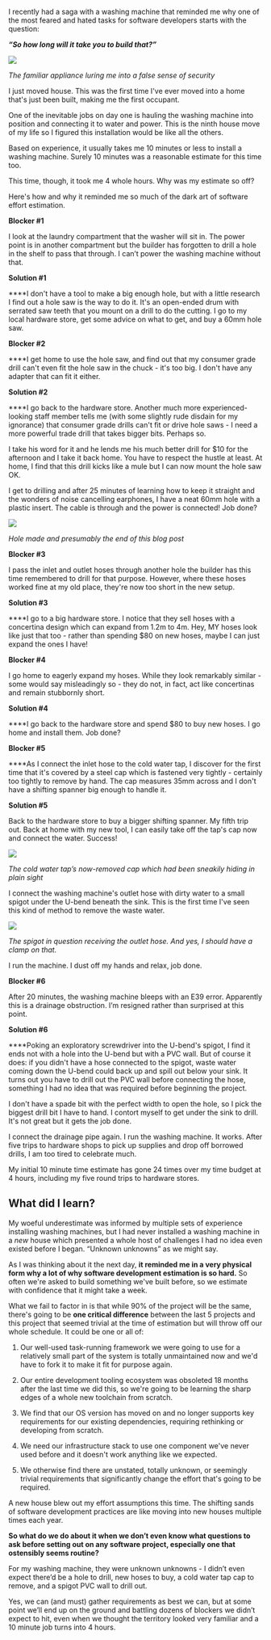 I recently had a saga with a washing machine that reminded me why one of the most feared and hated tasks for software developers starts with the question:

**_“So how long will it take you to build that?”_**

![](https://cdn.prod.website-files.com/64753857f50bbd0ca3a5fb14/67b3e93f8979b7255479e718_AD_4nXettmzPU7UXMfVTKRSFXfOYF6S4OPso6G4dMyzlgb7rYRMlZBVBiJ4t_iLo2cXkNCJjbYpWGNnMWb5Ozd00eDVtauoWQ966jRpjkFYtkRwnT1nPHT435fnn-gZo927Mw-kHv9Ok9A.jpeg)

_The familiar appliance luring me into a false sense of security_

I just moved house. This was the first time I've ever moved into a home that's just been built, making me the first occupant.

One of the inevitable jobs on day one is hauling the washing machine into position and connecting it to water and power. This is the ninth house move of my life so I figured this installation would be like all the others.

Based on experience, it usually takes me 10 minutes or less to install a washing machine. Surely 10 minutes was a reasonable estimate for this time too.

This time, though, it took me 4 whole hours. Why was my estimate so off?

Here's how and why it reminded me so much of the dark art of software effort estimation.

**Blocker #1**

I look at the laundry compartment that the washer will sit in. The power point is in another compartment but the builder has forgotten to drill a hole in the shelf to pass that through. I can’t power the washing machine without that.

**Solution #1**

****I don't have a tool to make a big enough hole, but with a little research I find out a hole saw is the way to do it. It's an open-ended drum with serrated saw teeth that you mount on a drill to do the cutting. I go to my local hardware store, get some advice on what to get, and buy a 60mm hole saw.

**Blocker #2**

****I get home to use the hole saw, and find out that my consumer grade drill can't even fit the hole saw in the chuck - it's too big. I don't have any adapter that can fit it either.

**Solution #2**

****I go back to the hardware store. Another much more experienced-looking staff member tells me (with some slightly rude disdain for my ignorance) that consumer grade drills can't fit or drive hole saws - I need a more powerful trade drill that takes bigger bits. Perhaps so.

I take his word for it and he lends me his much better drill for $10 for the afternoon and I take it back home. You have to respect the hustle at least. At home, I find that this drill kicks like a mule but I can now mount the hole saw OK.

I get to drilling and after 25 minutes of learning how to keep it straight and the wonders of noise cancelling earphones, I have a neat 60mm hole with a plastic insert. The cable is through and the power is connected! Job done?

![](https://cdn.prod.website-files.com/64753857f50bbd0ca3a5fb14/67b3e93fcc990c91fce4dbf1_AD_4nXcQulpnSpcp2KumD9ENeqVn9x0-pTi6XKhKpD28aefS2qXt8hx3MZXrv6plGKFyAqrjbU8yZpaJeSwK3N_gIUx6_eOiopl-U-vu9mXrA-yN61Vku1vT4vl-eNlaGirk_Hj7-cUMfQ.png)

_Hole made and presumably the end of this blog post_

**Blocker #3**

I pass the inlet and outlet hoses through another hole the builder has this time remembered to drill for that purpose. However, where these hoses worked fine at my old place, they're now too short in the new setup.

**Solution #3**

****I go to a big hardware store. I notice that they sell hoses with a concertina design which can expand from 1.2m to 4m. Hey, MY hoses look like just that too - rather than spending $80 on new hoses, maybe I can just expand the ones I have!

**Blocker #4**

I go home to eagerly expand my hoses. While they look remarkably similar - some would say misleadingly so - they do not, in fact, act like concertinas and remain stubbornly short.

**Solution #4**

****I go back to the hardware store and spend $80 to buy new hoses. I go home and install them. Job done?

**Blocker #5**

****As I connect the inlet hose to the cold water tap, I discover for the first time that it's covered by a steel cap which is fastened very tightly - certainly too tightly to remove by hand. The cap measures 35mm across and I don't have a shifting spanner big enough to handle it.

**Solution #5**

Back to the hardware store to buy a bigger shifting spanner. My fifth trip out. Back at home with my new tool, I can easily take off the tap's cap now and connect the water. Success!

![](https://cdn.prod.website-files.com/64753857f50bbd0ca3a5fb14/67b3e93fddd6445181019de1_AD_4nXeztmVe8Qk_iQofAFWLUI355gbK8nHzYbfT1d9i-x8ylPKCnSA2Zr_c0pxtsoenz8eBc2S68-6wWnLVFHoA36vwN0vpD_RBC6rjAWONIGPfCykhClFtg-hiJylVHrQbtYXVFkLzWw.jpeg)

_The cold water tap’s now-removed cap which had been sneakily hiding in plain sight_

I connect the washing machine's outlet hose with dirty water to a small spigot under the U-bend beneath the sink. This is the first time I've seen this kind of method to remove the waste water.

![](https://cdn.prod.website-files.com/64753857f50bbd0ca3a5fb14/67b3e93f3b46343d1ec70143_AD_4nXeHPwRv60ygpO6VYNcoaRxaCG3VjoR97Mr3HYT2aRZwZfylUKir6CqGr68IhmOEOi4D40UMLW-dDyO7f5DgzCMzf22XcjlOG6oNKbBWPq12ZB1Dg7fcPQGpDnMyFGWXh2vNWG5ZQg.jpeg)

_The spigot in question receiving the outlet hose. And yes, I should have a clamp on that._

I run the machine. I dust off my hands and relax, job done.

**Blocker #6**

After 20 minutes, the washing machine bleeps with an E39 error. Apparently this is a drainage obstruction. I’m resigned rather than surprised at this point.

**Solution #6**

****Poking an exploratory screwdriver into the U-bend's spigot, I find it ends not with a hole into the U-bend but with a PVC wall. But of course it does: if you didn't have a hose connected to the spigot, waste water coming down the U-bend could back up and spill out below your sink. It turns out you have to drill out the PVC wall before connecting the hose, something I had no idea that was required before beginning the project.

I don't have a spade bit with the perfect width to open the hole, so I pick the biggest drill bit I have to hand. I contort myself to get under the sink to drill. It's not great but it gets the job done.

I connect the drainage pipe again. I run the washing machine. It works. After five trips to hardware shops to pick up supplies and drop off borrowed drills, I am too tired to celebrate much.

My initial 10 minute time estimate has gone 24 times over my time budget at 4 hours, including my five round trips to hardware stores. 

## What did I learn?

My woeful underestimate was informed by multiple sets of experience installing washing machines, but I had never installed a washing machine in a _new_ house which presented a whole host of challenges I had no idea even existed before I began. “Unknown unknowns” as we might say.

As I was thinking about it the next day, **it reminded me in a very physical form why a lot of why software development estimation is so hard.** So often we're asked to build something we've built before, so we estimate with confidence that it might take a week.

What we fail to factor in is that while 90% of the project will be the same, there's going to be **one critical difference** between the last 5 projects and this project that seemed trivial at the time of estimation but will throw off our whole schedule. It could be one or all of:

1) Our well-used task-running framework we were going to use for a relatively small part of the system is totally unmaintained now and we'd have to fork it to make it fit for purpose again.

2) Our entire development tooling ecosystem was obsoleted 18 months after the last time we did this, so we're going to be learning the sharp edges of a whole new toolchain from scratch.

3) We find that our OS version has moved on and no longer supports key requirements for our existing dependencies, requiring rethinking or developing from scratch.

4) We need our infrastructure stack to use one component we've never used before and it doesn't work anything like we expected.

5) We otherwise find there are unstated, totally unknown, or seemingly trivial requirements that significantly change the effort that's going to be required.

A new house blew out my effort assumptions this time. The shifting sands of software development practices are like moving into new houses multiple times each year.

**So what do we do about it when we don’t even know what questions to ask before setting out on any software project, especially one that ostensibly seems routine?**

For my washing machine, they were unknown unknowns - I didn’t even expect there’d be a hole to drill, new hoses to buy, a cold water tap cap to remove, and a spigot PVC wall to drill out.

Yes, we can (and must) gather requirements as best we can, but at some point we’ll end up on the ground and battling dozens of blockers we didn’t expect to hit, even when we thought the territory looked very familiar and a 10 minute job turns into 4 hours.